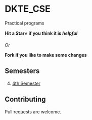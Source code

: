 # DKTE_CSE

Practical programs

**Hit a Star⭐ if you think it is _helpful_**

_Or_

**Fork if you like to make some changes**

## Semesters

4. [4th Semester](4th_Semester)

## Contributing

Pull requests are welcome.
